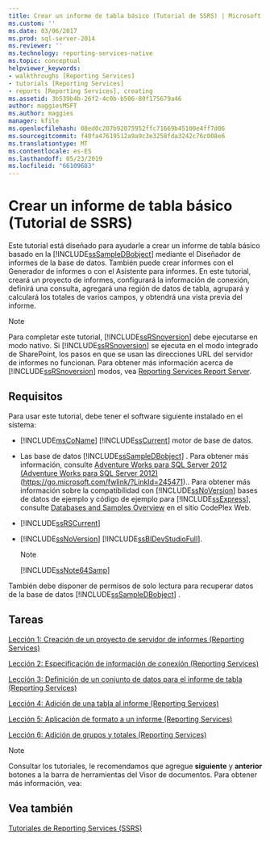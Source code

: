 ```yaml
---
title: Crear un informe de tabla básico (Tutorial de SSRS) | Microsoft Docs
ms.custom: ''
ms.date: 03/06/2017
ms.prod: sql-server-2014
ms.reviewer: ''
ms.technology: reporting-services-native
ms.topic: conceptual
helpviewer_keywords:
- walkthroughs [Reporting Services]
- tutorials [Reporting Services]
- reports [Reporting Services], creating
ms.assetid: 3b539b4b-26f2-4c0b-b506-80f175679a46
author: maggiesMSFT
ms.author: maggies
manager: kfile
ms.openlocfilehash: 08ed0c207b92075952ffc71669b45100e4ff7d06
ms.sourcegitcommit: f40fa47619512a9a9c3e3258fda3242c76c008e6
ms.translationtype: MT
ms.contentlocale: es-ES
ms.lasthandoff: 05/23/2019
ms.locfileid: "66109683"
---
```

# <a name="create-a-basic-table-report-ssrs-tutorial"></a>Crear un informe de tabla básico (Tutorial de SSRS)
  Este tutorial está diseñado para ayudarle a crear un informe de tabla básico basado en la [!INCLUDE[ssSampleDBobject](../includes/sssampledbobject-md.md)] mediante el Diseñador de informes de la base de datos. También puede crear informes con el Generador de informes o con el Asistente para informes. En este tutorial, creará un proyecto de informes, configurará la información de conexión, definirá una consulta, agregará una región de datos de tabla, agrupará y calculará los totales de varios campos, y obtendrá una vista previa del informe.  
  
> [!NOTE]  
>  Para completar este tutorial, [!INCLUDE[ssRSnoversion](../includes/ssrsnoversion-md.md)] debe ejecutarse en modo nativo. Si [!INCLUDE[ssRSnoversion](../includes/ssrsnoversion-md.md)] se ejecuta en el modo integrado de SharePoint, los pasos en que se usan las direcciones URL del servidor de informes no funcionan. Para obtener más información acerca de [!INCLUDE[ssRSnoversion](../includes/ssrsnoversion-md.md)] modos, vea [Reporting Services Report Server](reporting-services-report-server.md).  
  
## <a name="requirements"></a>Requisitos  
 Para usar este tutorial, debe tener el software siguiente instalado en el sistema:  
  
-   [!INCLUDE[msCoName](../includes/msconame-md.md)] [!INCLUDE[ssCurrent](../includes/sscurrent-md.md)] motor de base de datos.  
  
-   Las base de datos [!INCLUDE[ssSampleDBobject](../includes/sssampledbobject-md.md)] .  Para obtener más información, consulte [Adventure Works para SQL Server 2012 (Adventure Works para SQL Server 2012)](https://go.microsoft.com/fwlink/?LinkId=245471) (https://go.microsoft.com/fwlink/?LinkId=245471).. Para obtener más información sobre la compatibilidad con [!INCLUDE[ssNoVersion](../includes/ssnoversion-md.md)] bases de datos de ejemplo y código de ejemplo para [!INCLUDE[ssExpress](../includes/ssexpress-md.md)], consulte [Databases and Samples Overview](https://go.microsoft.com/fwlink/?LinkId=110391) en el sitio CodePlex Web.  
  
-   [!INCLUDE[ssRSCurrent](../includes/ssrscurrent-md.md)]   
  
-   [!INCLUDE[ssNoVersion](../includes/ssnoversion-md.md)] [!INCLUDE[ssBIDevStudioFull](../includes/ssbidevstudiofull-md.md)].  
  
    > [!NOTE]  
    >  [!INCLUDE[ssNote64Samp](../includes/ssnote64samp-md.md)]  
  
 También debe disponer de permisos de solo lectura para recuperar datos de la base de datos [!INCLUDE[ssSampleDBobject](../includes/sssampledbobject-md.md)] .  
  
## <a name="tasks"></a>Tareas  
 [Lección 1: Creación de un proyecto de servidor de informes &#40;Reporting Services&#41;](lesson-1-creating-a-report-server-project-reporting-services.md)  
  
 [Lección 2: Especificación de información de conexión &#40;Reporting Services&#41;](lesson-2-specifying-connection-information-reporting-services.md)  
  
 [Lección 3: Definición de un conjunto de datos para el informe de tabla &#40;Reporting Services&#41;](lesson-3-defining-a-dataset-for-the-table-report-reporting-services.md)  
  
 [Lección 4: Adición de una tabla al informe &#40;Reporting Services&#41;](lesson-4-adding-a-table-to-the-report-reporting-services.md)  
  
 [Lección 5: Aplicación de formato a un informe &#40;Reporting Services&#41;](lesson-5-formatting-a-report-reporting-services.md)  
  
 [Lección 6: Adición de grupos y totales &#40;Reporting Services&#41;](lesson-6-adding-grouping-and-totals-reporting-services.md)  
  
> [!NOTE]  
>  Consultar los tutoriales, le recomendamos que agregue **siguiente** y **anterior** botones a la barra de herramientas del Visor de documentos. Para obtener más información, vea:  
  
## <a name="see-also"></a>Vea también  
 [Tutoriales de Reporting Services &#40;SSRS&#41;](reporting-services-tutorials-ssrs.md)  
  
  
